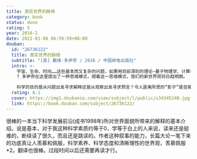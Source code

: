 ```yaml
---
title: 真实世界的脉络
category: book
status: done
rating: 5
year: 2016-2
date: 2021-01-08 06:59:59+08:00
douban:
  id: "26736122"
  title: 真实世界的脉络
  subtitle: "[英] 戴维·多伊奇 / 2016 / 中国邮电出版社"
  intro: >-
    宇宙、生命、时间……这些基本而又复杂的问题，如果用目前深刻的理论—量子物理学、计算机科学、进化论和认识论—去解释，那将会编织成一幅什么样的图景呢？作者戴维
    ? 多伊奇在这里提出了一种思维模式，顺着这一思维模式，我们的新世界观将日趋明朗。

    科学的目的是从问题出发寻求解释还是从观察出发寻求预言？令人匪夷所思的“影子”是否揭示了多重宇宙的存在？虚拟现实描绘的东西是不是真的？真实性的判断标准是什么？是不是只有我们的感觉、听觉或实验装置探测到的东西才是真实的？数学的本质是抽象的还是物理的？人类的知识是怎样发生发展的？时间是均匀流逝的还是量子的？人的活动是否能反作用于宇宙演化的进程？对这些“大”问题，《真实世界的脉络：平行宇宙及其寓意（第2版）》这本书将给您一些启迪。
  rating: 8.1
  cover: https://img1.doubanio.com/view/subject/l/public/s34345240.jpg
  link: https://book.douban.com/subject/26736122/
---
```


很棒的一本当下科学发展前沿(成书1998年)所对世界面貌所带来的解释的基本介绍。说是基本，对于我这种科学素质约等于0，学等于白上的人来说，读来还是挺难的，断续读了很久，而且还是跳读的。作者这种叙事的能力，长篇大论一笔下来的功底真让人羡慕和佩服，科学素养、科学态度和清晰理性的世界观，羡慕佩服*2。翻译也很棒。过段时间以后还需要再读才行。
